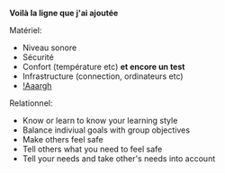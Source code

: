 
**Voilà la ligne que j'ai ajoutée**

Matériel:
 
 - Niveau sonore
 - Sécurité
 - Confort (température etc) **et encore un test**
 - Infrastructure (connection, ordinateurs etc)
 - [!Aaargh](https://giphy.com/gifs/dragon-ball-z-UXYsP0XV9jTY4)

Relationnel:

- Know or learn to know your learning style
- Balance indiviual goals with group objectives
- Make others feel safe
- Tell others what you need to feel safe
- Tell your needs and take other's needs into account

